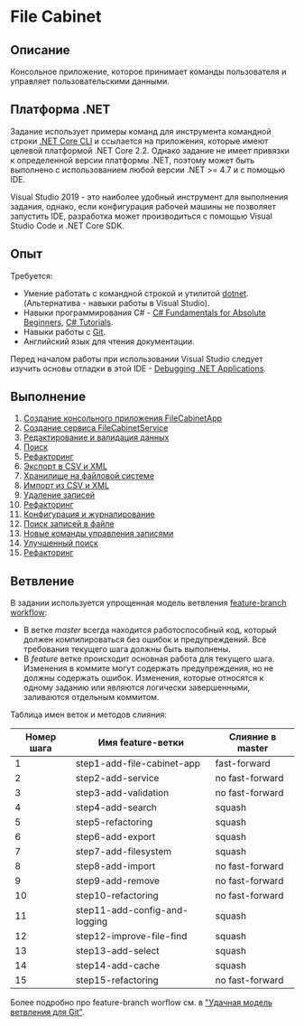 # File Cabinet

## Описание

Консольное приложение, которое принимает команды пользователя и управляет пользовательскими данными.


## Платформа .NET

Задание использует примеры команд для инструмента командной строки [.NET Core CLI](https://docs.microsoft.com/en-us/dotnet/core/tools/dotnet) и ссылается на приложения, которые имеют целевой платформой .NET Core 2.2. Однако задание не имеет привязки к определенной версии платформы .NET, поэтому может быть выполнено с использованием любой версии .NET >= 4.7 и с помощью IDE.

Visual Studio 2019 - это наиболее удобный инструмент для выполнения задания, однако, если конфигурация рабочей машины не позволяет запустить IDE, разработка может производиться с помощью Visual Studio Code и .NET Core SDK.


## Опыт

Требуется:

* Умение работать с командной строкой и утилитой [dotnet](https://docs.microsoft.com/en-us/dotnet/core/tools/dotnet). (Альтернатива - навыки работы в Visual Studio).
* Навыки программирования C# - [C# Fundamentals for Absolute Beginners](https://channel9.msdn.com/Series/CSharp-Fundamentals-for-Absolute-Beginners), [C# Tutorials](https://docs.microsoft.com/en-us/dotnet/csharp/tutorials/).
* Навыки работы с [Git](https://git-scm.com/book/ru/v2).
* Английский язык для чтения документации.

Перед началом работы при использовании Visual Studio следует изучить основы отладки в этой IDE - [Debugging .NET Applications](https://github.com/epam-dotnet-lab/tasks/tree/version1/debugging).


## Выполнение

1. [Создание консольного приложения FileCabinetApp](step01.md)
2. [Создание сервиса FileCabinetService](step02.md)
3. [Редактирование и валидация данных](step03.md)
4. [Поиск](step04.md)
5. [Рефакторинг](step05.md)
6. [Экспорт в CSV и XML](step06.md)
7. [Хранилище на файловой системе](step07.md)
8. [Импорт из CSV и XML](step08.md)
9. [Удаление записей](step09.md)
10. [Рефакторинг](step10.md)
11. [Конфигурация и журналирование](step11.md)
12. [Поиск записей в файле](step12.md)
13. [Новые команды управления записями](step13.md)
14. [Улучшенный поиск](step14.md)
15. [Рефакторинг](step15.md)


## Ветвление

В задании используется упрощенная модель ветвления [feature-branch workflow](https://bitworks.software/2018-12-10-git-feature-branch-workflow.html):
* В ветке _master_ всегда находится работоспособный код, который должен компилироваться без ошибок и предупреждений. Все требования текущего шага должны быть выполнены.
* В _feature_ ветке происходит основная работа для текущего шага. Изменения в коммите могут содержать предупреждения, но не должны содержать ошибок. Изменения, которые относятся к одному заданию или являются логически завершенными, заливаются отдельным коммитом.

Таблица имен веток и методов слияния:

| Номер шага | Имя feature-ветки             | Слияние в master |
|------------|-------------------------------|------------------|
| 1          | step1-add-file-cabinet-app    | fast-forward     |
| 2          | step2-add-service             | no fast-forward  |
| 3          | step3-add-validation          | no fast-forward  |
| 4          | step4-add-search              | squash           |
| 5          | step5-refactoring             | squash           |
| 6          | step6-add-export              | squash           |
| 7          | step7-add-filesystem          | squash           |
| 8          | step8-add-import              | no fast-forward  |
| 9          | step9-add-remove              | no fast-forward  |
| 10         | step10-refactoring            | no fast-forward  |
| 11         | step11-add-config-and-logging | squash           |
| 12         | step12-improve-file-find      | squash           |
| 13         | step13-add-select             | squash           |
| 14         | step14-add-cache              | squash           |
| 15         | step15-refactoring            | no fast-forward  |

Более подробно про feature-branch worflow см. в ["Удачная модель ветвления для Git"](https://habr.com/ru/post/106912/).